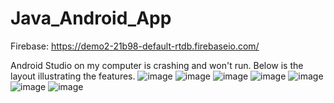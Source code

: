 # Java_Android_App
Firebase: https://demo2-21b98-default-rtdb.firebaseio.com/

Android Studio on my computer is crashing and won't run. Below is the layout illustrating the features.
![image](https://github.com/user-attachments/assets/982526a2-9208-4db0-91a5-8f595dcf604e)
![image](https://github.com/user-attachments/assets/fbf4baea-4173-4af0-b0f5-57370cd1ae89)
![image](https://github.com/user-attachments/assets/b2f02169-9ad1-4140-82fb-da78866ac2ac)
![image](https://github.com/user-attachments/assets/64484bc7-4701-4c04-a2f6-6ebd1cbfda44)
![image](https://github.com/user-attachments/assets/82e901ab-00bd-43d4-83fa-bb592370a335)
![image](https://github.com/user-attachments/assets/25785ed5-bdda-4ad8-afad-313431be27ab)
![image](https://github.com/user-attachments/assets/ff8c5efc-0188-4c27-b6e8-c91168b4326b)
